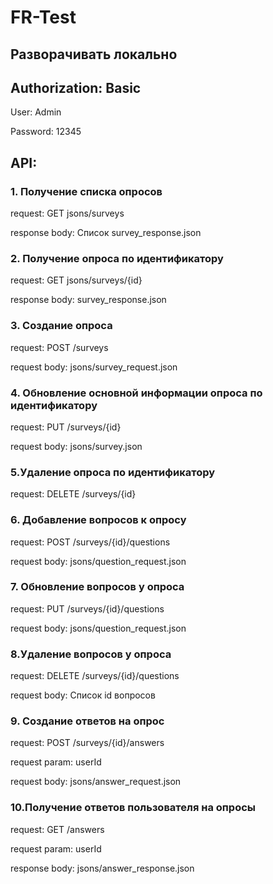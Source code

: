 # FR-Test

## Разворачивать локально

## Authorization: Basic

User: Admin

Password: 12345

## API:

### 1. Получение списка опросов
request: GET jsons/surveys

response body: Список survey_response.json

### 2. Получение опроса по идентификатору
request: GET jsons/surveys/{id}

response body: survey_response.json

### 3. Создание опроса
request: POST /surveys

request body: jsons/survey_request.json

### 4. Обновление основной информации опроса по идентификатору
request: PUT /surveys/{id}

request body: jsons/survey.json

### 5.Удаление опроса по идентификатору
request: DELETE /surveys/{id}

### 6. Добавление вопросов к опросу
request: POST /surveys/{id}/questions

request body: jsons/question_request.json

### 7. Обновление вопросов у опроса
request: PUT /surveys/{id}/questions

request body: jsons/question_request.json

### 8.Удаление вопросов у опроса
request: DELETE /surveys/{id}/questions

request body: Список id вопросов

### 9. Создание ответов на опрос
request: POST /surveys/{id}/answers

request param: userId

request body: jsons/answer_request.json

### 10.Получение ответов пользователя на опросы
request: GET /answers

request param: userId

response body: jsons/answer_response.json